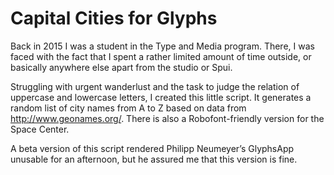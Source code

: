 # Capital Cities for Glyphs

Back in 2015 I was a student in the Type and Media program. There, I was faced with the fact that I spent a rather limited amount of time outside, or basically anywhere else apart from the studio or Spui.

Struggling with urgent wanderlust and the task to judge the relation of uppercase and lowercase letters, I created this little script. It generates a random list of city names from A to Z based on data from http://www.geonames.org/. There is also a Robofont-friendly version for the Space Center.

A beta version of this script rendered Philipp Neumeyer’s GlyphsApp unusable for an afternoon, but he assured me that this version is fine.
